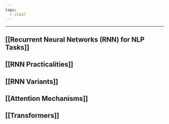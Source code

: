```yaml
---
tags:
  - CS447
---
```

---

## [[Recurrent Neural Networks (RNN) for NLP Tasks]]

## [[RNN Practicalities]]

## [[RNN Variants]]

## [[Attention Mechanisms]]

## [[Transformers]]


